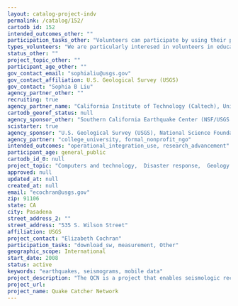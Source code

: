 ```yaml
---
layout: catalog-project-indv
permalink: /catalog/152/
cartodb_id: 152
intended_outcomes_other: ""
participation_tasks_other: "Volunteers can participate by using their personal computer as a seismologic instrument via a USB plug-in or by using the accelerometer in a laptop or smart phone. Data is then analyzed by software during and after an event before being uploaded on a central server."
types_volunteers: "We are particularly interesed in volunteers in education (formal and informal). Volunteers will need to request a sensor or have a supported laptop or smartphone with an internal sensor."
status_other: ""
project_topic_other: ""
participant_age_other: ""
gov_contact_email: "sophialiu@usgs.gov"
gov_contact_affiliation: U.S. Geological Survey (USGS)
gov_contact: "Sophia B Liu"
agency_partner_other: ""
recruiting: true
agency_partner_name: "California Institute of Technology (Caltech), Universidad de los Andes, Universidad Nacional Autonoma de Mexico, Universidad de Concepcion"
cartodb_georef_status: null
agency_sponsor_other: "Southern California Earthquake Center (NSF/USGS Funded organization), Incorporated Research Institutions for Seismology (NSF funded)"
scistarter: true
agency_sponsor: "U.S. Geological Survey (USGS), National Science Foundation (NSF)"
agency_partner: "college_university, formal_nonprofit_ngo"
intended_outcomes: "operational_integration_use, research_advancement"
participant_age: general_public
cartodb_id_0: null
project_topic: "Computers and technology,  Disaster response,  Geology and earth science"
approved: null
updated_at: null
created_at: null
email: "ecochran@usgs.gov"
zip: 91106
state: CA
city: Pasadena
street_address_2: ""
street_address: "535 S. Wilson Street"
affiliation: USGS
project_contact: "Elizabeth Cochran"
participation_tasks: "download_sw, measurement, Other"
geographic_scope: International
start_date: 2008
status: active
keywords: "earthquakes, seismograms, mobile data"
project_description: "The QCN is a project that enables seismologic recordings by tapping into the vast network of computing of personal computers, laptops, and smart phones. Volunteers can connect small USB seismic sensors to their computers or use sensors internal to laptops or smart phones to record earthquakes. Data is then collected by a software application that sends seismograms back to a central server. The volunteers can then log in and see what earthquakes they have recorded through the project website."
project_url: 
project_name: Quake Catcher Network
---
```

